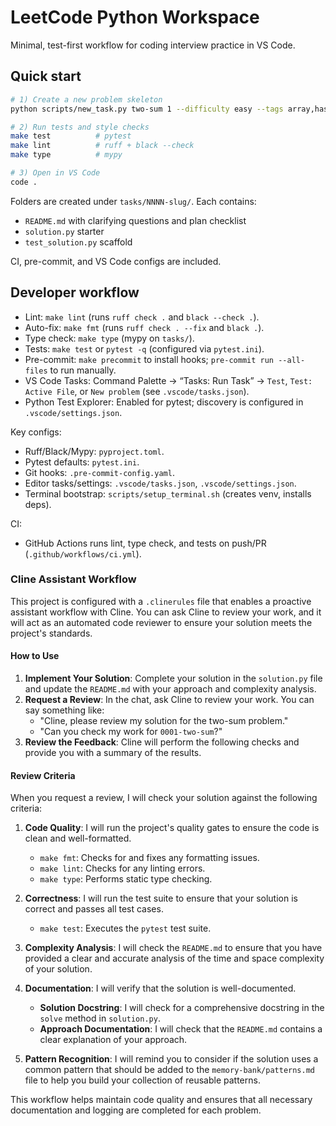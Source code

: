 
# LeetCode Python Workspace

Minimal, test-first workflow for coding interview practice in VS Code.

## Quick start
```bash
# 1) Create a new problem skeleton
python scripts/new_task.py two-sum 1 --difficulty easy --tags array,hash-map --url https://leetcode.com/problems/two-sum/

# 2) Run tests and style checks
make test          # pytest
make lint          # ruff + black --check
make type          # mypy

# 3) Open in VS Code
code .
```

Folders are created under `tasks/NNNN-slug/`. Each contains:
- `README.md` with clarifying questions and plan checklist
- `solution.py` starter
- `test_solution.py` scaffold

CI, pre-commit, and VS Code configs are included.

## Developer workflow
- Lint: `make lint` (runs `ruff check .` and `black --check .`).
- Auto-fix: `make fmt` (runs `ruff check . --fix` and `black .`).
- Type check: `make type` (mypy on `tasks/`).
- Tests: `make test` or `pytest -q` (configured via `pytest.ini`).
- Pre-commit: `make precommit` to install hooks; `pre-commit run --all-files` to run manually.
- VS Code Tasks: Command Palette → “Tasks: Run Task” → `Test`, `Test: Active File`, or `New problem` (see `.vscode/tasks.json`).
- Python Test Explorer: Enabled for pytest; discovery is configured in `.vscode/settings.json`.

Key configs:
- Ruff/Black/Mypy: `pyproject.toml`.
- Pytest defaults: `pytest.ini`.
- Git hooks: `.pre-commit-config.yaml`.
- Editor tasks/settings: `.vscode/tasks.json`, `.vscode/settings.json`.
- Terminal bootstrap: `scripts/setup_terminal.sh` (creates venv, installs deps).

CI:
- GitHub Actions runs lint, type check, and tests on push/PR (`.github/workflows/ci.yml`).

### Cline Assistant Workflow

This project is configured with a `.clinerules` file that enables a proactive assistant workflow with Cline. You can ask Cline to review your work, and it will act as an automated code reviewer to ensure your solution meets the project's standards.

#### How to Use

1.  **Implement Your Solution**: Complete your solution in the `solution.py` file and update the `README.md` with your approach and complexity analysis.
2.  **Request a Review**: In the chat, ask Cline to review your work. You can say something like:
    *   "Cline, please review my solution for the two-sum problem."
    *   "Can you check my work for `0001-two-sum`?"
3.  **Review the Feedback**: Cline will perform the following checks and provide you with a summary of the results.

#### Review Criteria

When you request a review, I will check your solution against the following criteria:

1.  **Code Quality**: I will run the project's quality gates to ensure the code is clean and well-formatted.
    *   `make fmt`: Checks for and fixes any formatting issues.
    *   `make lint`: Checks for any linting errors.
    *   `make type`: Performs static type checking.

2.  **Correctness**: I will run the test suite to ensure that your solution is correct and passes all test cases.
    *   `make test`: Executes the `pytest` test suite.

3.  **Complexity Analysis**: I will check the `README.md` to ensure that you have provided a clear and accurate analysis of the time and space complexity of your solution.

4.  **Documentation**: I will verify that the solution is well-documented.
    *   **Solution Docstring**: I will check for a comprehensive docstring in the `solve` method in `solution.py`.
    *   **Approach Documentation**: I will check that the `README.md` contains a clear explanation of your approach.

5.  **Pattern Recognition**: I will remind you to consider if the solution uses a common pattern that should be added to the `memory-bank/patterns.md` file to help you build your collection of reusable patterns.

This workflow helps maintain code quality and ensures that all necessary documentation and logging are completed for each problem.
